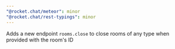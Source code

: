 ```yaml
---
"@rocket.chat/meteor": minor
"@rocket.chat/rest-typings": minor
---
```


Adds a new endpoint `rooms.close` to close rooms of any type when provided with the room's ID
